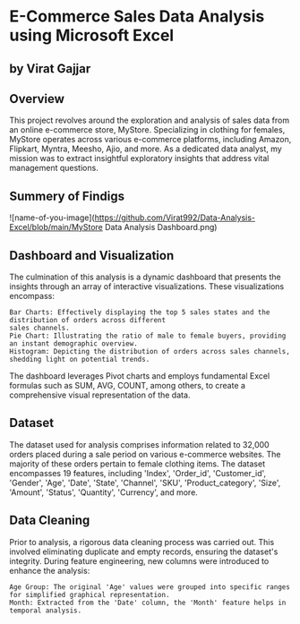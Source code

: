 # E-Commerce Sales Data Analysis using Microsoft Excel
## by Virat Gajjar

## Overview
This project revolves around the exploration and analysis of sales data from an online e-commerce store, MyStore.
Specializing in clothing for females, MyStore operates across various e-commerce platforms, including Amazon, Flipkart,
Myntra, Meesho, Ajio, and more. As a dedicated data analyst, my mission was to extract insightful exploratory insights
that address vital management questions.


## Summery of Findigs
![name-of-you-image](https://github.com/Virat992/Data-Analysis-Excel/blob/main/MyStore Data Analysis Dashboard.png)

## Dashboard and Visualization
The culmination of this analysis is a dynamic dashboard that presents the insights through an array of interactive
visualizations. These visualizations encompass:

    Bar Charts: Effectively displaying the top 5 sales states and the distribution of orders across different
    sales channels.
    Pie Chart: Illustrating the ratio of male to female buyers, providing an instant demographic overview.
    Histogram: Depicting the distribution of orders across sales channels, shedding light on potential trends.
    
The dashboard leverages Pivot charts and employs fundamental Excel formulas such as SUM, AVG, COUNT, among others,
to create a comprehensive visual representation of the data.

## Dataset

The dataset used for analysis comprises information related to 32,000 orders placed during a sale period on various
e-commerce websites. The majority of these orders pertain to female clothing items. The dataset encompasses 19 features,
including 'Index', 'Order_id', 'Customer_id', 'Gender', 'Age', 'Date', 'State', 'Channel', 'SKU', 'Product_category', 'Size',
'Amount', 'Status', 'Quantity', 'Currency', and more.

## Data Cleaning

Prior to analysis, a rigorous data cleaning process was carried out. This involved eliminating duplicate and empty records,
ensuring the dataset's integrity. During feature engineering, new columns were introduced to enhance the analysis:

    Age Group: The original 'Age' values were grouped into specific ranges for simplified graphical representation.
    Month: Extracted from the 'Date' column, the 'Month' feature helps in temporal analysis.

